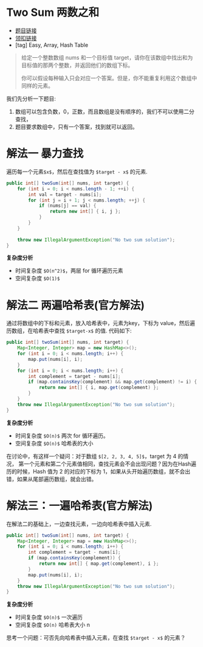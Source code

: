 # Two Sum 两数之和

- [题目链接](https://leetcode.com/problems/two-sum/)
- [领扣链接](https://leetcode-cn.com/problems/two-sum/)
- [tag] Easy, Array, Hash Table


>给定一个整数数组 nums 和一个目标值 target，请你在该数组中找出和为目标值的那两个整数，并返回他们的数组下标。
>
>你可以假设每种输入只会对应一个答案。但是，你不能重复利用这个数组中同样的元素。

我们先分析一下题目:

1. 数组可以包含负数，0，正数，而且数组是没有顺序的，我们不可以使用二分查找，
2. 题目要求数组中，只有一个答案，找到就可以返回。

# 解法一 暴力查找

遍历每一个元素`$x$`，然后在查找值为 `$target - x$` 的元素.

```java
public int[] twoSum(int[] nums, int target) {
    for (int i = 0; i < nums.length - 1; ++i) {
        int val = target - nums[i];
        for (int j = i + 1; j < nums.length; ++j) {
            if (nums[j] == val) {
                return new int[] { i, j };
            }
        }
    }
    
    throw new IllegalArgumentException("No two sum solution");
}
```

**复杂度分析**

- 时间复杂度 `$O(n^2)$`，两层 for 循环遍历元素
- 空间复杂度 `$O(1)$`

# 解法二 两遍哈希表(官方解法)

通过将数组中的下标和元素，放入哈希表中，元素为key，下标为 value，然后遍历数组，在哈希表中查找 `$target-x$` 的值. 代码如下:

```java
public int[] twoSum(int[] nums, int target) {
    Map<Integer, Integer> map = new HashMap<>();
    for (int i = 0; i < nums.length; i++) {
        map.put(nums[i], i);
    }
    for (int i = 0; i < nums.length; i++) {
        int complement = target - nums[i];
        if (map.containsKey(complement) && map.get(complement) != i) {
            return new int[] { i, map.get(complement) };
        }
    }
    throw new IllegalArgumentException("No two sum solution");
}
```

**复杂度分析**

- 时间复杂度 `$O(n)$` 两次 for 循环遍历。
- 空间复杂度 `$O(n)$` 哈希表的大小

在讨论中，有这样一个疑问：对于数组 `$[2, 2, 3, 4, 5]$`，target 为 4 的情况， 第一个元素和第二个元素值相同，查找元素会不会出现问题？因为在Hash遍历的时候，Hash 值为 2 的对应的下标为 1，如果从头开始遍历数组，就不会出错，如果从尾部遍历数组，就会出错。

# 解法三：一遍哈希表(官方解法)

在解法二的基础上，一边查找元素，一边向哈希表中插入元素.

```java
public int[] twoSum(int[] nums, int target) {
    Map<Integer, Integer> map = new HashMap<>();
    for (int i = 0; i < nums.length; i++) {
        int complement = target - nums[i];
        if (map.containsKey(complement)) {
            return new int[] { map.get(complement), i };
        }
        map.put(nums[i], i);
    }
    throw new IllegalArgumentException("No two sum solution");
}
```

**复杂度分析**

- 时间复杂度 `$O(n)$` 一次遍历
- 空间复杂度 `$O(n)` 哈希表大小 n

思考一个问题：可否先向哈希表中插入元素，在查找 `$target - x$` 的元素？
